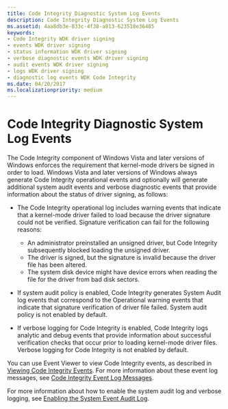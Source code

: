 ```yaml
---
title: Code Integrity Diagnostic System Log Events
description: Code Integrity Diagnostic System Log Events
ms.assetid: 4aa8db3e-033c-4f38-a813-623518e36485
keywords:
- Code Integrity WDK driver signing
- events WDK driver signing
- status information WDK driver signing
- verbose diagnostic events WDK driver signing
- audit events WDK driver signing
- logs WDK driver signing
- diagnostic log events WDK Code Integrity
ms.date: 04/20/2017
ms.localizationpriority: medium
---
```


# Code Integrity Diagnostic System Log Events


The Code Integrity component of Windows Vista and later versions of Windows enforces the requirement that kernel-mode drivers be signed in order to load. Windows Vista and later versions of Windows always generate Code Integrity operational events and optionally will generate additional system audit events and verbose diagnostic events that provide information about the status of driver signing, as follows:

-   The Code Integrity operational log includes warning events that indicate that a kernel-mode driver failed to load because the driver signature could not be verified. Signature verification can fail for the following reasons:
    -   An administrator preinstalled an unsigned driver, but Code Integrity subsequently blocked loading the unsigned driver.
    -   The driver is signed, but the signature is invalid because the driver file has been altered.
    -   The system disk device might have device errors when reading the file for the driver from bad disk sectors.
-   If system audit policy is enabled, Code Integrity generates System Audit log events that correspond to the Operational warning events that indicate that signature verification of driver file failed. System audit policy is not enabled by default.

-   If verbose logging for Code Integrity is enabled, Code Integrity logs analytic and debug events that provide information about successful verification checks that occur prior to loading kernel-mode driver files. Verbose logging for Code Integrity is not enabled by default.

You can use Event Viewer to view Code Integrity events, as described in [Viewing Code Integrity Events](viewing-code-integrity-events.md). For more information about these event log messages, see [Code Integrity Event Log Messages](code-integrity-event-log-messages.md).

For more information about how to enable the system audit log and verbose logging, see [Enabling the System Event Audit Log](enabling-the-system-event-audit-log.md).

 

 





